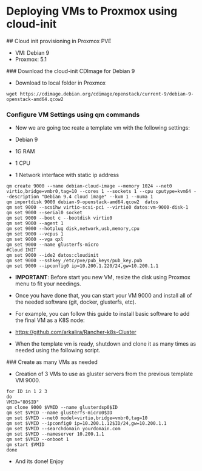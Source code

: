 # Deploying VMs to Proxmox using cloud-init
## Cloud init provisioning in Proxmox PVE

- VM: Debian 9
- Proxmox: 5.1

### Download the cloud-init CDImage for Debian 9

- Download to local folder in Proxmox

```
wget https://cdimage.debian.org/cdimage/openstack/current-9/debian-9-openstack-amd64.qcow2
```

### Configure VM Settings using qm commands

- Now we are going toc reate a template vm with the following settings:

 - Debian 9
 - 1G RAM
 - 1 CPU
 - 1 Network interface with static ip address

```
qm create 9000 --name debian-cloud-image --memory 1024 --net0 virtio,bridge=vmbr0,tag=10 --cores 1 --sockets 1 --cpu cputype=kvm64 --description "Debian 9.4 cloud image" --kvm 1 --numa 1
qm importdisk 9000 debian-9-openstack-amd64.qcow2  datos
qm set 9000 --scsihw virtio-scsi-pci --virtio0 datos:vm-9000-disk-1
qm set 9000 --serial0 socket
qm set 9000 --boot c --bootdisk virtio0
qm set 9000 --agent 1
qm set 9000 --hotplug disk,network,usb,memory,cpu
qm set 9000 --vcpus 1
qm set 9000 --vga qxl
qm set 9000 --name glusterfs-micro
#Cloud INIT
qm set 9000 --ide2 datos:cloudinit
qm set 9000 --sshkey /etc/pve/pub_keys/pub_key.pub
qm set 9000 --ipconfig0 ip=10.200.1.220/24,gw=10.200.1.1
```

- **IMPORTANT**: Before start you new VM, resize the disk using Proxmox menu to fit your needings.

- Once you have done that, you can start your VM 9000 and install all of the needed software (git, docker, glusterfs, etc).

 - For example, you can follow this guide to install basic software to add the final VM as a K8S node:
  - https://github.com/arkalira/Rancher-k8s-Cluster

- When the template vm is ready, shutdown and clone it as many times as needed using the following script.

### Create as many VMs as needed

- Creation of 3 VMs to use as gluster servers from the previous template VM 9000.

```
for ID in 1 2 3
do
VMID="80$ID"
qm clone 9000 $VMID --name glusterdsp0$ID
qm set $VMID --name glusterfs-micro0$ID
qm set $VMID --net0 model=virtio,bridge=vmbr0,tag=10
qm set $VMID --ipconfig0 ip=10.200.1.12$ID/24,gw=10.200.1.1
qm set $VMID --searchdomain yourdomain.com
qm set $VMID --nameserver 10.200.1.1
qm set $VMID --onboot 1
qm start $VMID
done
```

- And its done! Enjoy
